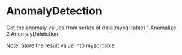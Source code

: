 # AnomalyDetection
Get the anomaly values from series of data(mysql table)
1.Anomalize
2.AnomalyDetetction

Note: Store the result value into mysql table
